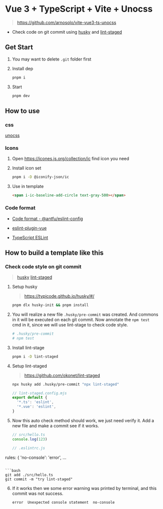 # Vue 3 + TypeScript + Vite + Unocss

> https://github.com/arnosolo/vite-vue3-ts-unocss

- Check code on git commit using [husky](https://github.com/typicode/husky) and [lint-staged](https://github.com/okonet/lint-staged) 

## Get Start

1. You may want to delete `.git` folder first

2. Install dep
   
   ```bash
   pnpm i
   ```

3. Start
   
   ```bash
   pnpm dev
   ```

## How to use

### css

[unocss](https://uno.antfu.me/)

### Icons

1. Open https://icones.js.org/collection/ic find icon you need

2. Install icon set
   
   ```bash
   pnpm i -D @iconify-json/ic
   ```

3. Use in template
   
   ```html
   <span i-ic-baseline-add-circle text-gray-500></span>
   ```

### Code format

- [Code format - @antfu/eslint-config](https://github.com/antfu/eslint-config)

- [eslint-plugin-vue](https://eslint.vuejs.org/rules/multi-word-component-names.html)

- [TypeScript ESLint](https://typescript-eslint.io/)

## How to build a template like this

### Check code style on git commit

> [husky](https://github.com/typicode/husky) 
> [lint-staged](https://github.com/okonet/lint-staged) 

1. Setup husky
   
   > https://typicode.github.io/husky/#/
   
   ```bash
   pnpm dlx husky-init && pnpm install
   ```

2. You will realize a new file `.husky/pre-commit` was created. And commons in it will be executed on each git commit. Now annotate the `npm test` cmd in it, since we will use lint-stage to check code style. 
   
   ```bash
   # .husky/pre-commit
   # npm test
   ```

3. Install lint-stage
   
   ```bash
   pnpm i -D lint-staged
   ```

4. Setup lint-staged
   > https://github.com/okonet/lint-staged
   
   ```bash
   npx husky add .husky/pre-commit "npx lint-staged"
   ```
   
   ```js
   // lint-staged.config.mjs
   export default {
     '*.ts': 'eslint',
     '*.vue': 'eslint',
   }
   ```

5. Now this auto check method should work, we just need verify it. Add a new file and make a commit see if it works.
   
   ```ts
   // src/hello.ts
   console.log(123)
   ```
   ```ts
   // .eslintrc.js
  rules: {
    'no-console': 'error',
   ...
   ```
   
   ```bash
   git add ./src/hello.ts
   git commit -m "try lint-staged"
   ```

6. If it works then we some error warning was printed by terminal, and this commit was not success.
   
   ```bash
   error  Unexpected console statement  no-console
   ```

